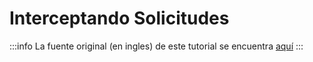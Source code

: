 # Interceptando Solicitudes

:::info
La fuente original (en ingles) de este tutorial se encuentra [aquí](https://mswjs.io/docs/basics/intercepting-requests)
:::